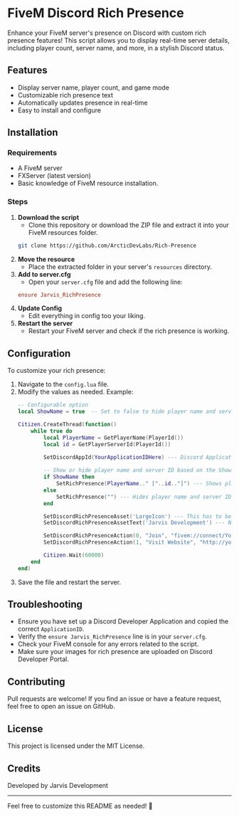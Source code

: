 # FiveM Discord Rich Presence

Enhance your FiveM server's presence on Discord with custom rich presence features! This script allows you to display real-time server details, including player count, server name, and more, in a stylish Discord status.

## Features
- Display server name, player count, and game mode
- Customizable rich presence text
- Automatically updates presence in real-time
- Easy to install and configure

## Installation
### Requirements
- A FiveM server
- FXServer (latest version)
- Basic knowledge of FiveM resource installation.

### Steps
1. **Download the script**
   - Clone this repository or download the ZIP file and extract it into your FiveM resources folder.
   ```sh
   git clone https://github.com/ArcticDevLabs/Rich-Presence
   ```
2. **Move the resource**
   - Place the extracted folder in your server's `resources` directory.
3. **Add to server.cfg**
   - Open your `server.cfg` file and add the following line:
   ```cfg
   ensure Jarvis_RichPresence
   ```
4. **Update Config**
   - Edit everything in config too your liking.    
5. **Restart the server**
   - Restart your FiveM server and check if the rich presence is working.

## Configuration
To customize your rich presence:
1. Navigate to the `config.lua` file.
2. Modify the values as needed. Example:
   ```lua
   -- Configurable option
   local ShowName = true  -- Set to false to hide player name and server ID

   Citizen.CreateThread(function()
       while true do
           local PlayerName = GetPlayerName(PlayerId())
           local id = GetPlayerServerId(PlayerId())

           SetDiscordAppId(YourApplicationIDHere) --- Discord Application ID (found on Discord Dev Portal)
           
           -- Show or hide player name and server ID based on the ShowName variable
           if ShowName then
               SetRichPresence(PlayerName.." ["..id.."]") --- Shows player name and server ID
           else
               SetRichPresence("") --- Hides player name and server ID
           end

           SetDiscordRichPresenceAsset('LargeIcon') --- This has to be set in the Discord Dev Portal, add image in "Rich Presence".
           SetDiscordRichPresenceAssetText('Jarvis Development') --- Name on the Rich Presence (What shows up as the Title)

           SetDiscordRichPresenceAction(0, "Join", "fivem://connect/YourIpHere") --- First button (Join allows direct server connection).
           SetDiscordRichPresenceAction(1, "Visit Website", "http://yourwebsitehere.com") --- Second button (Visit Website opens a link to your website).

           Citizen.Wait(60000)
       end
   end)
   ```
3. Save the file and restart the server.

## Troubleshooting
- Ensure you have set up a Discord Developer Application and copied the correct `ApplicationID`.
- Verify the `ensure Jarvis_RichPresence` line is in your `server.cfg`.
- Check your FiveM console for any errors related to the script.
- Make sure your images for rich presence are uploaded on Discord Developer Portal.

## Contributing
Pull requests are welcome! If you find an issue or have a feature request, feel free to open an issue on GitHub.

## License
This project is licensed under the MIT License.

## Credits
Developed by Jarvis Development

---
Feel free to customize this README as needed! 🚀
